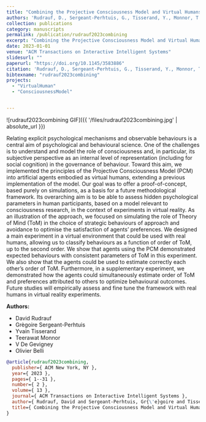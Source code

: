 ```yaml
---
title: "Combining the Projective Consciousness Model and Virtual Humans for immersive psychological research: A proof-of-concept simulating a ToM assessment"
authors: 'Rudrauf, D., Sergeant-Perhtuis, G., Tisserand, Y., Monnor, T., De Gevigney, V. & Belli, O.'
collection: publications
category: manuscripts
permalink: /publication/rudrauf2023combining
excerpt: "Combining the Projective Consciousness Model and Virtual Humans for immersive psychological research: A proof-of-concept simulating a ToM assessment"
date: 2023-01-01
venue: "ACM Transactions on Interactive Intelligent Systems"
slidesurl: ""
paperurl: "https://doi.org/10.1145/3583886"
citation: 'Rudrauf, D., Sergeant-Perhtuis, G., Tisserand, Y., Monnor, T., De Gevigney, V. & Belli, O. (2023). "Combining the Projective Consciousness Model and Virtual Humans for immersive psychological research: A proof-of-concept simulating a ToM assessment." ACM Transactions on Interactive Intelligent Systems, 13(2). 1--31.'
bibtexname: "rudrauf2023combining"
projects: 
  - "VirtualHuman"
  - "ConsciousnessModel"


---
```


![rudrauf2023combining GIF]({{ '/files/rudrauf2023combining.jpg' | absolute_url }})

Relating explicit psychological mechanisms and observable behaviours is a central aim of psychological and behavioural science. One of the challenges is to understand and model the role of consciousness and, in particular, its subjective perspective as an internal level of representation (including for social cognition) in the governance of behaviour. Toward this aim, we implemented the principles of the Projective Consciousness Model (PCM) into artificial agents embodied as virtual humans, extending a previous implementation of the model. Our goal was to offer a proof-of-concept, based purely on simulations, as a basis for a future methodological framework. Its overarching aim is to be able to assess hidden psychological parameters in human participants, based on a model relevant to consciousness research, in the context of experiments in virtual reality. As an illustration of the approach, we focused on simulating the role of Theory of Mind (ToM) in the choice of strategic behaviours of approach and avoidance to optimise the satisfaction of agents’ preferences. We designed a main experiment in a virtual environment that could be used with real humans, allowing us to classify behaviours as a function of order of ToM, up to the second order. We show that agents using the PCM demonstrated expected behaviours with consistent parameters of ToM in this experiment. We also show that the agents could be used to estimate correctly each other’s order of ToM. Furthermore, in a supplementary experiment, we demonstrated how the agents could simultaneously estimate order of ToM and preferences attributed to others to optimize behavioural outcomes. Future studies will empirically assess and fine tune the framework with real humans in virtual reality experiments.


**Authors:**
 - David Rudrauf
 - Grègoire Sergeant-Perhtuis
 - Yvain Tisserand
 - Teerawat Monnor
 - V De Gevigney
 - Olivier Belli

```bibtex
@article{rudrauf2023combining,
  publisher={ ACM New York, NY },
  year={ 2023 },
  pages={ 1--31 },
  number={ 2 },
  volume={ 13 },
  journal={ ACM Transactions on Interactive Intelligent Systems },
  author={ Rudrauf, David and Sergeant-Perhtuis, Gr{\'e}goire and Tisserand, Yvain and Monnor, Teerawat and De Gevigney, V and Belli, Olivier },
  title={ Combining the Projective Consciousness Model and Virtual Humans for immersive psychological research: A proof-of-concept simulating a ToM assessment },
}
```
